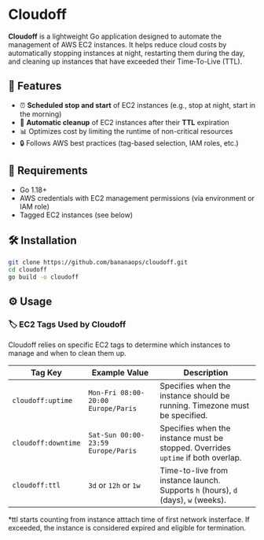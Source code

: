 # Cloudoff

**Cloudoff** is a lightweight Go application designed to automate the management of AWS EC2 instances. It helps reduce cloud costs by automatically stopping instances at night, restarting them during the day, and cleaning up instances that have exceeded their Time-To-Live (TTL).

## 🚀 Features

- ⏰ **Scheduled stop and start** of EC2 instances (e.g., stop at night, start in the morning)
- 🧹 **Automatic cleanup** of EC2 instances after their **TTL** expiration
- 📊 Optimizes cost by limiting the runtime of non-critical resources
- 🔒 Follows AWS best practices (tag-based selection, IAM roles, etc.)

## 🔧 Requirements

- Go 1.18+
- AWS credentials with EC2 management permissions (via environment or IAM role)
- Tagged EC2 instances (see below)

## 🛠️ Installation

```bash
git clone https://github.com/bananaops/cloudoff.git
cd cloudoff
go build -o cloudoff

```

## ⚙️ Usage

### 🏷️ EC2 Tags Used by Cloudoff

Cloudoff relies on specific EC2 tags to determine which instances to manage and when to clean them up.

| Tag Key              | Example Value              | Description                                                                 |
|----------------------|----------------------------|-----------------------------------------------------------------------------|
| `cloudoff:uptime`    | `Mon-Fri 08:00-20:00 Europe/Paris`         | Specifies when the instance should be running. Timezone must be specified.      |
| `cloudoff:downtime`  | `Sat-Sun 00:00-23:59 Europe/Paris`         | Specifies when the instance must be stopped. Overrides `uptime` if both overlap.|
| `cloudoff:ttl`       | `3d` or `12h` or `1w`                      | Time-to-live from instance launch. Supports `h` (hours), `d` (days), `w` (weeks).|

*ttl starts counting from instance atttach time of first network insterface. If exceeded, the instance is considered expired and eligible for termination.

